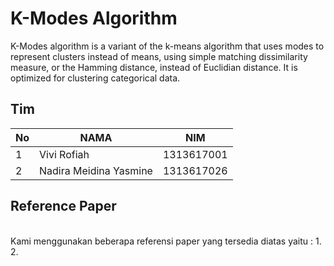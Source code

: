# K-Modes Algorithm
K-Modes algorithm is a variant of the k-means algorithm that uses modes to represent clusters instead of means, using simple matching dissimilarity measure, or the Hamming distance, instead of Euclidian distance. It is optimized for clustering categorical data.

## Tim
| No | NAMA                    | NIM        | 
|----|-------------------------|------------|
| 1  | Vivi Rofiah             | 1313617001 | 
| 2  | Nadira Meidina Yasmine  | 1313617026 |

## Reference Paper
<br>
Kami menggunakan beberapa referensi paper yang tersedia diatas yaitu : </div>
1.
2.
